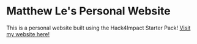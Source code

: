 # Matthew Le's Personal Website
This is a personal website built using the Hack4Impact Starter Pack!
<You can add any description you want here>
[Visit my website here!](https://github.com/Matthew-Le-027/Matthew-Le-027.github.io)
